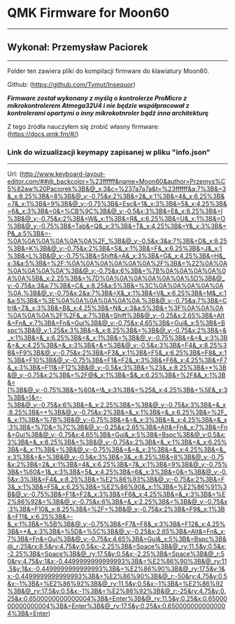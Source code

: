 # QMK Firmware for Moon60

---

## Wykonał: Przemysław Paciorek

---

Folder ten zawiera pliki do kompilacji firmware do klawiatury Moon60.

Github: (<https://github.com/Tymut/Insequor>)

***Firmware został wykonany z myślą o kontrolerze ProMicro z mikrokontrolerem Atmega32U4 i nie będzie współpracował z kontrolerami opartymi o inny mikrokotnroler bądź inna architekturę***

Z tego źródła nauczyłem się zrobić własny firmware: (<https://docs.qmk.fm/#/>)

### Link do wizualizacji keymapy zapisanej w pliku "info.json"

---

Url: (<http://www.keyboard-layout-editor.com/##@_backcolor=%23ffffff&name=Moon60&author=Przemys%C5%82aw%20Paciorek%3B&@_x:3&c=%237a7a7a&t=%23ffffff&a:7%3B&=3&_x:8.25%3B&=8%3B&@_y:-0.75&x:2%3B&=2&_x:1%3B&=4&_x:6.25%3B&=7&_x:1%3B&=9%3B&@_y:-0.75%3B&=Esc&=1&_x:3%3B&=5&_x:4.25%3B&=6&_x:3%3B&=0&=%CB%9C%3B&@_y:-0.5&x:3%3B&=E&_x:8.25%3B&=I%3B&@_y:-0.75&x:2%3B&=W&_x:1%3B&=R&_x:6.25%3B&=U&_x:1%3B&=O%3B&@_y:-0.75%3B&=Tab&=Q&_x:3%3B&=T&_x:4.25%3B&=Y&_x:3%3B&=P&_a:5%3B&=-%0A%0A%0A%0A%0A%0A%2F_%3B&@_y:-0.5&x:3&a:7%3B&=D&_x:8.25%3B&=K%3B&@_y:-0.75&x:2%3B&=S&_x:1%3B&=F&_x:6.25%3B&=J&_x:1%3B&=L%3B&@_y:-0.75%3B&=Shift&=A&_x:3%3B&=G&_x:4.25%3B&=H&_x:3&a:5%3B&=%2F:%0A%0A%0A%0A%0A%0A%2F%3B&=%22%0A%0A%0A%0A%0A%0A'%3B&@_y:-0.75&x:6%3B&=%7B%0A%0A%0A%0A%0A%0A%5B&_x:2.25%3B&=%7D%0A%0A%0A%0A%0A%0A%5D%3B&@_y:-0.75&x:3&a:7%3B&=C&_x:8.25&a:5%3B&=%3C%0A%0A%0A%0A%0A%0A,%3B&@_y:-0.75&x:2&a:7%3B&=X&_x:1%3B&=V&_x:6.25%3B&=M&_x:1&a:5%3B&=%3E%0A%0A%0A%0A%0A%0A.%3B&@_y:-0.75&a:7%3B&=Ctrl&=Z&_x:3%3B&=B&_x:4.25%3B&=N&_x:3&a:5%3B&=%3F%0A%0A%0A%0A%0A%0A%2F%2F&_a:7%3B&=Shift%3B&@_y:-0.25&x:2.65%3B&=Alt&=Fn&_x:7%3B&=Fn&=Gui%3B&@_y:-0.75&x:4.65%3B&=Gui&_x:5%3B&=Bspc%3B&@_y:1.25&x:3%3B&=&_x:8.25%3B&=%3B&@_y:-0.75&x:2%3B&=&_x:1%3B&=&_x:6.25%3B&=&_x:1%3B&=%3B&@_y:-0.75%3B&=&=&_x:3%3B&=&_x:4.25%3B&=&_x:3%3B&=&=%3B&@_y:-0.5&x:3%3B&=F4&_x:8.25%3B&=F9%3B&@_y:-0.75&x:2%3B&=F3&_x:1%3B&=F5&_x:6.25%3B&=F8&_x:1%3B&=F10%3B&@_y:-0.75%3B&=F1&=F2&_x:3%3B&=F6&_x:4.25%3B&=F7&_x:3%3B&=F11&=F12%3B&@_y:-0.5&x:3%3B&=%23&_x:8.25%3B&=*%3B&@_y:-0.75&x:2%3B&=%2F@&_x:1%3B&=$&_x:6.25%3B&=%2F&&_x:1%3B&=(%3B&@_y:-0.75%3B&=%60&=!&_x:3%3B&=%25&_x:4.25%3B&=%5E&_x:3%3B&=)&=-%3B&@_y:-0.75&x:6%3B&=&_x:2.25%3B&=%3B&@_y:-0.75&x:3%3B&=&_x:8.25%3B&=+%3B&@_y:-0.75&x:2%3B&=&_x:1%3B&=&_x:6.25%3B&=%2F_&_x:1%3B&=%7B%3B&@_y:-0.75%3B&=&=&_x:3%3B&=&_x:4.25%3B&=&_x:3%3B&=%7D&=%7C%3B&@_y:-0.25&x:2.65%3B&=Alt&=Fn&_x:7%3B&=Fn&=Gui%3B&@_y:-0.75&x:4.65%3B&=Gui&_x:5%3B&=Bspc%3B&@_y:0.5&x:3%3B&=&_x:8.25%3B&=%3B&@_y:-0.75&x:2%3B&=&_x:1%3B&=&_x:6.25%3B&=&_x:1%3B&=%3B&@_y:-0.75%3B&=&=&_x:3%3B&=&_x:4.25%3B&=&_x:3%3B&=&=%3B&@_y:-0.5&x:3%3B&=3&_x:8.25%3B&=8%3B&@_y:-0.75&x:2%3B&=2&_x:1%3B&=4&_x:6.25%3B&=7&_x:1%3B&=9%3B&@_y:-0.75%3B&=%60&=1&_x:3%3B&=5&_x:4.25%3B&=6&_x:3%3B&=0&=%3B&@_y:-0.5&x:3%3B&=F4&_x:8.25%3B&=%E2%86%93%3B&@_y:-0.75&x:2%3B&=F3&_x:1%3B&=F5&_x:6.25%3B&=%E2%86%90&_x:1%3B&=%E2%86%91%3B&@_y:-0.75%3B&=F1&=F2&_x:3%3B&=F6&_x:4.25%3B&=&_x:3%3B&=%E2%86%92&=%3B&@_y:-0.75&x:6%3B&=&_x:2.25%3B&=%3B&@_y:-0.75&x:3%3B&=F10&_x:8.25%3B&=%2F=%3B&@_y:-0.75&x:2%3B&=F9&_x:1%3B&=F11&_x:6.25%3B&=-&_x:1%3B&=%5B%3B&@_y:-0.75%3B&=F7&=F8&_x:3%3B&=F12&_x:4.25%3B&=+&_x:3%3B&=%5D&=%5C%3B&@_y:-0.25&x:2.65%3B&=Alt&=Fn&_x:7%3B&=Fn&=Gui%3B&@_y:-0.75&x:4.65%3B&=Gui&_x:5%3B&=Bspc%3B&@_r:25&rx:8.5&ry:4.75&y:0.5&x:-2.25%3B&=Space%3B&@_ry:11.5&y:0.5&x:-2.25%3B&=Space%3B&@_ry:17.5&y:0.5&x:-2.25%3B&=Space%3B&@_r:50&ry:4.75&y:1&x:-0.4499999999999993%3B&=%E2%86%90%3B&@_ry:11.5&y:1&x:-0.4499999999999993%3B&=%E2%86%90%3B&@_ry:17.5&y:1&x:-0.4499999999999993%3B&=%E2%86%90%3B&@_r:-50&ry:4.75&y:0.5&x:-1%3B&=%E2%86%92%3B&@_ry:11.5&y:0.5&x:-1%3B&=%E2%86%92%3B&@_ry:17.5&y:0.5&x:-1%3B&=%E2%86%92%3B&@_r:-25&ry:4.75&y:0.25&x:0.6500000000000004%3B&=Enter%3B&@_ry:11.5&y:0.25&x:0.6500000000000004%3B&=Enter%3B&@_ry:17.5&y:0.25&x:0.6500000000000004%3B&=Enter>)
